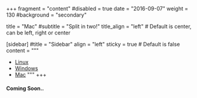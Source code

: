
+++
fragment = "content"
#disabled = true
date = "2016-09-07"
weight = 130
#background = "secondary"

title = "Mac"
#subtitle = "Split in two!"
title_align = "left" # Default is center, can be left, right or center

[sidebar]
  #title = "Sidebar"
  align = "left"
  sticky = true # Default is false
  content = """
* [Linux](../linux)
* [Windows](../windows)
* [Mac](../mac)
"""
+++

#### Coming Soon..